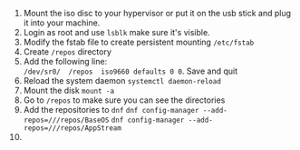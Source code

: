 1. Mount the iso disc to your hypervisor or put it on the usb stick and plug it into your machine.
2. Login as root and use `lsblk` make sure it's visible.
3. Modify the fstab file to create persistent mounting `/etc/fstab`
4. Create `/repos` directory
5. Add the following line:      
    `/dev/sr0/  /repos  iso9660 defaults 0 0`. Save and quit
6. Reload the system daemon `systemctl daemon-reload`
7. Mount the disk `mount -a`
8. Go to `/repos` to make sure you can see the directories
9. Add the repositories to `dnf` 
    `dnf config-manager --add-repos=///repos/BaseOS`
    `dnf config-manager --add-repos=///repos/AppStream`
10. 